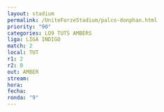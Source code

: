 ```yaml
---
layout: stadium
permalink: /UniteForzeStadium/palco-donphan.html
priority: "90"
categories: LO9 TUTS AMBERS
liga: LIGA INDIGO
match: 2
local: TUT
r1: 2
r2: 0
out: AMBER
stream: 
hora: 
fecha: 
ronda: "9"
---
```

